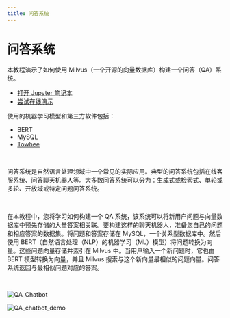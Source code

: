 ```yaml
---
title: 问答系统
---
```


# 问答系统

本教程演示了如何使用 Milvus（一个开源的向量数据库）构建一个问答（QA）系统。
- [打开 Jupyter 笔记本](https://github.com/towhee-io/examples/tree/main/nlp/question_answering)
- [尝试在线演示](https://milvus.io/milvus-demos/)

使用的机器学习模型和第三方软件包括：
- BERT
- MySQL
- [Towhee](https://towhee.io/)

</br>

问答系统是自然语言处理领域中一个常见的实际应用。典型的问答系统包括在线客服系统、问答聊天机器人等。大多数问答系统可以分为：生成式或检索式、单轮或多轮、开放域或特定问题问答系统。

</br>

在本教程中，您将学习如何构建一个 QA 系统，该系统可以将新用户问题与向量数据库中预先存储的大量答案相关联。要构建这样的聊天机器人，准备您自己的问题和相应答案的数据集。将问题和答案存储在 MySQL，一个关系型数据库中。然后使用 BERT（自然语言处理（NLP）的机器学习（ML）模型）将问题转换为向量。这些问题向量存储并索引在 Milvus 中。当用户输入一个新问题时，它也由 BERT 模型转换为向量，并且 Milvus 搜索与这个新向量最相似的问题向量。问答系统返回与最相似问题对应的答案。

</br>

![QA_Chatbot](/qa_chatbot.png "问答聊天机器人的工作流程。")

![QA_chatbot_demo](/qa_chatbot_demo.png "问答聊天机器人的演示。")